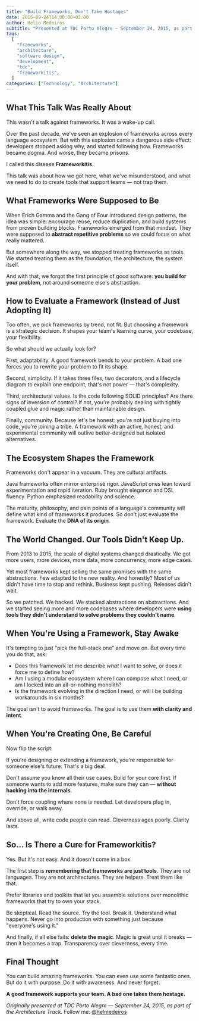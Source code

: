 ```yaml
---
title: "Build Frameworks, Don't Take Hostages"
date: 2015-09-24T14:00:00-03:00
author: Helio Medeiros
subtitle: "Presented at TDC Porto Alegre — September 24, 2015, as part of the Architecture Track"
tags:
  [
    "frameworks",
    "architecture",
    "software design",
    "development",
    "tdc",
    "frameworkitis",
  ]
categories: ["Technology", "Architecture"]
---
```


## What This Talk Was Really About

This wasn't a talk against frameworks. It was a wake-up call.

Over the past decade, we've seen an explosion of frameworks across every language ecosystem. But with this explosion came a dangerous side effect: developers stopped asking why, and started following how. Frameworks became dogma. And worse, they became prisons.

I called this disease **Frameworkitis**.

This talk was about how we got here, what we've misunderstood, and what we need to do to create tools that support teams — not trap them.

## What Frameworks Were Supposed to Be

When Erich Gamma and the Gang of Four introduced design patterns, the idea was simple: encourage reuse, reduce duplication, and build systems from proven building blocks. Frameworks emerged from that mindset. They were supposed to **abstract repetitive problems** so we could focus on what really mattered.

But somewhere along the way, we stopped treating frameworks as tools. We started treating them as the foundation, the architecture, the system itself.

And with that, we forgot the first principle of good software: **you build for your problem**, not around someone else's abstraction.

## How to Evaluate a Framework (Instead of Just Adopting It)

Too often, we pick frameworks by trend, not fit. But choosing a framework is a strategic decision. It shapes your team's learning curve, your codebase, your flexibility.

So what should we actually look for?

First, adaptability. A good framework bends to your problem. A bad one forces you to rewrite your problem to fit its shape.

Second, simplicity. If it takes three files, two decorators, and a lifecycle diagram to explain one endpoint, that's not power — that's complexity.

Third, architectural values. Is the code following SOLID principles? Are there signs of inversion of control? If not, you're probably dealing with tightly coupled glue and magic rather than maintainable design.

Finally, community. Because let's be honest: you're not just buying into code, you're joining a tribe. A framework with an active, honest, and experimental community will outlive better-designed but isolated alternatives.

## The Ecosystem Shapes the Framework

Frameworks don't appear in a vacuum. They are cultural artifacts.

Java frameworks often mirror enterprise rigor. JavaScript ones lean toward experimentation and rapid iteration. Ruby brought elegance and DSL fluency. Python emphasized readability and science.

The maturity, philosophy, and pain points of a language's community will define what kind of frameworks it produces. So don't just evaluate the framework. Evaluate the **DNA of its origin**.

## The World Changed. Our Tools Didn't Keep Up.

From 2013 to 2015, the scale of digital systems changed drastically. We got more users, more devices, more data, more concurrency, more edge cases.

Yet most frameworks kept selling the same promises with the same abstractions. Few adapted to the new reality. And honestly? Most of us didn't have time to stop and rethink. Business kept pushing. Releases didn't wait.

So we patched. We hacked. We stacked abstractions on abstractions. And we started seeing more and more codebases where developers were **using tools they didn't understand to solve problems they couldn't name**.

## When You're Using a Framework, Stay Awake

It's tempting to just "pick the full-stack one" and move on. But every time you do that, ask:

- Does this framework let me describe _what_ I want to solve, or does it force me to define _how_?
- Am I using a modular ecosystem where I can compose what I need, or am I locked into an all-or-nothing monolith?
- Is the framework evolving in the direction I need, or will I be building workarounds in six months?

The goal isn't to avoid frameworks. The goal is to use them **with clarity and intent**.

## When You're Creating One, Be Careful

Now flip the script.

If you're designing or extending a framework, you're responsible for someone else's future. That's a big deal.

Don't assume you know all their use cases. Build for your core first. If someone wants to add more features, make sure they can — **without hacking into the internals**.

Don't force coupling where none is needed. Let developers plug in, override, or walk away.

And above all, write code people can read. Cleverness ages poorly. Clarity lasts.

## So... Is There a Cure for Frameworkitis?

Yes. But it's not easy. And it doesn't come in a box.

The first step is **remembering that frameworks are just tools**. They are not languages. They are not architectures. They are helpers. Treat them like that.

Prefer libraries and toolkits that let you assemble solutions over monolithic frameworks that try to own your stack.

Be skeptical. Read the source. Try the tool. Break it. Understand what happens. Never go into production with something just because "everyone's using it."

And finally, if all else fails: **delete the magic**. Magic is great until it breaks — then it becomes a trap. Transparency over cleverness, every time.

## Final Thought

You can build amazing frameworks. You can even use some fantastic ones. But do it with purpose. Do it with awareness. And never forget:

**A good framework supports your team. A bad one takes them hostage.**

_Originally presented at TDC Porto Alegre — September 24, 2015, as part of the Architecture Track._
Follow me: [@helmedeiros](https://twitter.com/helmedeiros)
